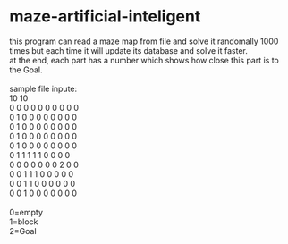 # maze-artificial-inteligent
this program can read a maze map from file and solve it randomally 1000 times but each time it will update its database and solve it faster.<br/>
at the end, each part has a number which shows how close this part is to the Goal.<br/>
<br/>
sample file inpute:<br/>
10 10<br/>
0 0 0 0 0 0 0 0 0 0<br/>
0 1 0 0 0 0 0 0 0 0<br/>
0 1 0 0 0 0 0 0 0 0<br/>
0 1 0 0 0 0 0 0 0 0<br/>
0 1 0 0 0 0 0 0 0 0<br/>
0 1 1 1 1 1 0 0 0 0<br/>
0 0 0 0 0 0 0 2 0 0<br/>
0 0 1 1 1 0 0 0 0 0<br/>
0 0 1 1 0 0 0 0 0 0<br/>
0 0 1 0 0 0 0 0 0 0<br/>
<br/>
0=empty<br/>
1=block<br/>
2=Goal<br/>
